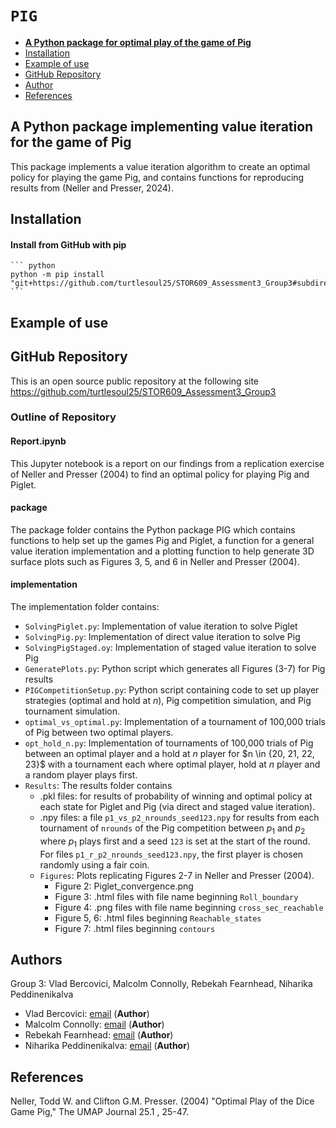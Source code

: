 # `PIG`
- [**A Python package for optimal play of the game of Pig**](#)
- [Installation](#installation)
- [Example of use](#example-of-use)
- [GitHub Repository](#github-repository)
- [Author](#author)
- [References](#references)


## A Python package implementing value iteration for the game of Pig

This package implements a value iteration algorithm to create an optimal policy for playing the game Pig, and contains functions for reproducing results from (Neller and Presser, 2024).

## Installation

#### Install from GitHub with pip
    ``` python
    python -m pip install "git+https://github.com/turtlesoul25/STOR609_Assessment3_Group3#subdirectory=package"
    ```

## Example of use


## GitHub Repository

This is an open source public repository at the following site <https://github.com/turtlesoul25/STOR609_Assessment3_Group3>

### Outline of Repository
#### Report.ipynb
This Jupyter notebook is a report on our findings from a replication exercise of Neller and Presser (2004) to find an optimal policy for playing Pig and Piglet.

#### package
The package folder contains the Python package PIG which contains functions to help set up the games Pig and Piglet, a function for a general value iteration implementation and a plotting function to help generate 3D surface plots such as Figures 3, 5, and 6 in Neller and Presser (2004).

#### implementation
The implementation folder contains:
- `SolvingPiglet.py`: Implementation of value iteration to solve Piglet
- `SolvingPig.py`: Implementation of direct value iteration to solve Pig
- `SolvingPigStaged.oy`: Implementation of staged value iteration to solve Pig
- `GeneratePlots.py`: Python script which generates all Figures (3-7) for Pig results
- `PIGCompetitionSetup.py`: Python script containing code to set up player strategies (optimal and hold at $n$), Pig competition simulation, and Pig tournament simulation.
- `optimal_vs_optimal.py`: Implementation of a tournament of 100,000 trials of Pig between two optimal players.
- `opt_hold_n.py`: Implementation of tournaments of 100,000 trials of Pig between an optimal player and a hold at $n$ player for $n \in \{20, 21, 22, 23}$ with a tournament each where optimal player, hold at $n$ player and a random player plays first.
- `Results`: The results folder contains 
    - .pkl files: for results of probability of winning and optimal policy at each state for Piglet and Pig (via direct and staged value iteration).
    - .npy files: a file `p1_vs_p2_nrounds_seed123.npy` for results from each tournament of `nrounds` of the Pig competition between $p_1$ and $p_2$ where $p_1$ plays first and a seed `123` is set at the start of the round. For files `p1_r_p2_nrounds_seed123.npy`, the first player is chosen randomly using a fair coin.
    - `Figures`: Plots replicating Figures 2-7 in Neller and Presser (2004).
        - Figure 2: Piglet_convergence.png
        - Figure 3: .html files with file name beginning `Roll_boundary`
        - Figure 4: .png files with file name beginning `cross_sec_reachable` 
        - Figure 5, 6: .html files beginning `Reachable_states`
        - Figure 7: .html files beginning `contours`


## Authors

Group 3: Vlad Bercovici, Malcolm Connolly, Rebekah Fearnhead, Niharika Peddinenikalva

- Vlad Bercovici: [email](mailto:v.bercovici@lancaster.ac.uk) (**Author**)
- Malcolm Connolly: [email](mailto:m.connolly4@lancaster.ac.uk) (**Author**)
- Rebekah Fearnhead: [email](mailto:r.fearnhead1@lancaster.ac.uk) (**Author**)
- Niharika Peddinenikalva: [email](mailto:n.peddinenikalva@lancaster.ac.uk) (**Author**)

## References
Neller, Todd W. and Clifton G.M. Presser. (2004) "Optimal Play of the Dice Game Pig," The UMAP Journal 25.1 , 25-47.

